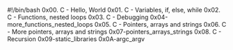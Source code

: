 #!/bin/bash
0x00. C - Hello, World
0x01. C - Variables, if, else, while
0x02. C - Functions, nested loops
0x03. C - Debugging
0x04-more_functions_nested_loops
0x05. C - Pointers, arrays and strings
0x06. C - More pointers, arrays and strings
0x07-pointers_arrays_strings
0x08. C - Recursion
0x09-static_libraries
0x0A-argc_argv

